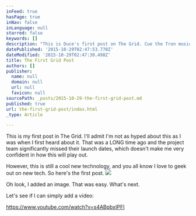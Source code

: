 ```yaml
---
inFeed: true
hasPage: true
inNav: false
inLanguage: null
starred: false
keywords: []
description: "This is Duce's first post on The Grid. Cue the Tron music."
datePublished: '2015-10-29T02:47:53.770Z'
dateModified: '2015-10-29T02:47:30.498Z'
title: The First Grid Post
authors: []
publisher:
  name: null
  domain: null
  url: null
  favicon: null
sourcePath: _posts/2015-10-29-the-first-grid-post.md
published: true
url: the-first-grid-post/index.html
_type: Article

---
```

This is my first post in The Grid. I'll admit I'm not as hyped about this as I was when I first heard about it. That was a LONG time ago and the project team significantly missed their launch dates, which doesn't make me very confident in how this will play out.

However, this is still a cool new technology, and you all know I love to geek out on new tech. So here's the first post.
![](https://the-grid-user-content.s3-us-west-2.amazonaws.com/88915e41-21cd-4553-9e9d-5a941c7257bf.jpg)

Oh look, I added an image. That was easy. What's next.

Let's see if I can simply add a video:

https://www.youtube.com/watch?v=s4ABpbxIPFI